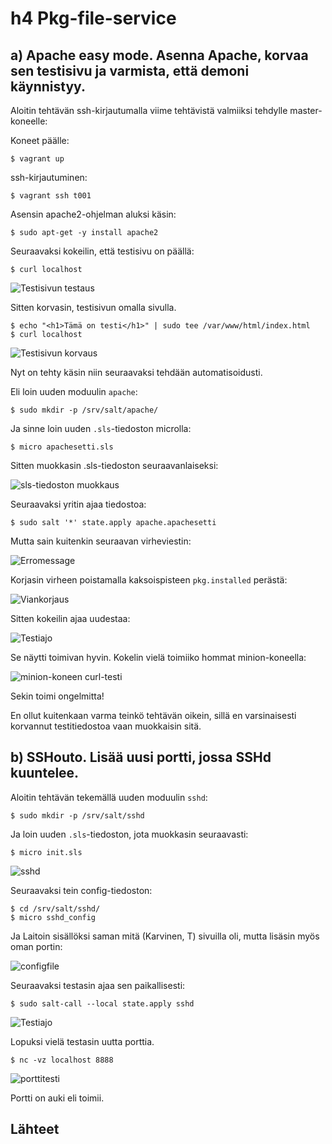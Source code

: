 # h4 Pkg-file-service 

## a) Apache easy mode. Asenna Apache, korvaa sen testisivu ja varmista, että demoni käynnistyy. 

Aloitin tehtävän ssh-kirjautumalla viime tehtävistä valmiiksi tehdylle master-koneelle:

Koneet päälle: 

    $ vagrant up

ssh-kirjautuminen: 

    $ vagrant ssh t001

Asensin apache2-ohjelman aluksi käsin: 

    $ sudo apt-get -y install apache2

Seuraavaksi kokeilin, että testisivu on päällä: 

    $ curl localhost

![Testisivun testaus](Kuvat/testisivu.png)

Sitten korvasin, testisivun omalla sivulla. 

    $ echo "<h1>Tämä on testi</h1>" | sudo tee /var/www/html/index.html
    $ curl localhost

![Testisivun korvaus](Kuvat/omasivu.png)

Nyt on tehty käsin niin seuraavaksi tehdään automatisoidusti. 

Eli loin uuden moduulin `apache`: 

    $ sudo mkdir -p /srv/salt/apache/

Ja sinne loin uuden `.sls`-tiedoston microlla: 

    $ micro apachesetti.sls

Sitten muokkasin .sls-tiedoston seuraavanlaiseksi: 

![sls-tiedoston muokkaus](Kuvat/apachesetti.png)

Seuraavaksi yritin ajaa tiedostoa: 

    $ sudo salt '*' state.apply apache.apachesetti

Mutta sain kuitenkin seuraavan virheviestin: 

![Erromessage](Kuvat/vika.png)

Korjasin virheen poistamalla kaksoispisteen `pkg.installed` perästä: 

![Viankorjaus](Kuvat/viankorjaus.png)

Sitten kokeilin ajaa uudestaa: 

![Testiajo](Kuvat/testiajo.png)

Se näytti toimivan hyvin. Kokelin vielä toimiiko hommat minion-koneella: 

![minion-koneen curl-testi](Kuvat/miniontesti.png)

Sekin toimi ongelmitta!

En ollut kuitenkaan varma teinkö tehtävän oikein, sillä en varsinaisesti korvannut testitiedostoa vaan muokkaisin sitä. 

## b) SSHouto. Lisää uusi portti, jossa SSHd kuuntelee.

Aloitin tehtävän tekemällä uuden moduulin `sshd`: 

    $ sudo mkdir -p /srv/salt/sshd

Ja loin uuden `.sls`-tiedoston, jota muokkasin seuraavasti: 

    $ micro init.sls

![sshd](Kuvat/sshdfile.png)

Seuraavaksi tein config-tiedoston: 

    $ cd /srv/salt/sshd/
    $ micro sshd_config

Ja Laitoin sisällöksi saman mitä (Karvinen, T) sivuilla oli, mutta lisäsin myös oman portin:

![configfile](Kuvat/configfile.png)
        
Seuraavaksi testasin ajaa sen paikallisesti: 

    $ sudo salt-call --local state.apply sshd

 ![Testiajo](Kuvat/sshdtesti.png)

 Lopuksi vielä testasin uutta porttia. 

    $ nc -vz localhost 8888 

![porttitesti](Kuvat/porttitesti.png)

Portti on auki eli toimii. 

## Lähteet
